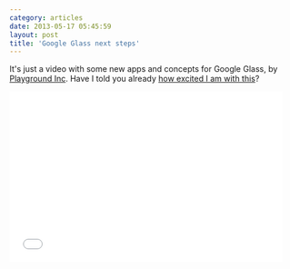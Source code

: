 ```yaml
---
category: articles
date: 2013-05-17 05:45:59
layout: post
title: 'Google Glass next steps'
---
```


<p>It's just a video with some new apps and concepts for Google Glass, by <a href="http://playgroundinc.com/">Playground Inc</a>. Have I told you already <a href="//joaobordalo.com/articles/2013/02/21/ok-glass-post-video-to-blog">how excited I am with this</a>?</p>

<iframe width="480" height="300" src="//www.youtube.com/embed/S80mE3kQTJ0" frameborder="0" allowfullscreen></iframe>
